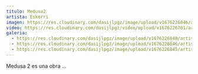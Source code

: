 ```yaml
---
titulo: Medusa2
artista: Eskerri
imagen: https://res.cloudinary.com/dasijlpgz/image/upload/v1676226846/artistas/Eskerri/Medusa2/Portada.png
video: https://res.cloudinary.com/dasijlpgz/video/upload/v1676226701/artistas/Eskerri/Medusa2/Eskerri_Medusa2_comprimido1.mp4
galeria:
  - https://res.cloudinary.com/dasijlpgz/image/upload/v1676226848/artistas/Eskerri/Medusa2/Tomas_3.png
  - https://res.cloudinary.com/dasijlpgz/image/upload/v1676226846/artistas/Eskerri/Medusa2/Tomas_2.png
  - https://res.cloudinary.com/dasijlpgz/image/upload/v1676226845/artistas/Eskerri/Medusa2/Tomas_1.png
---
```

M﻿edusa 2 es una obra ...